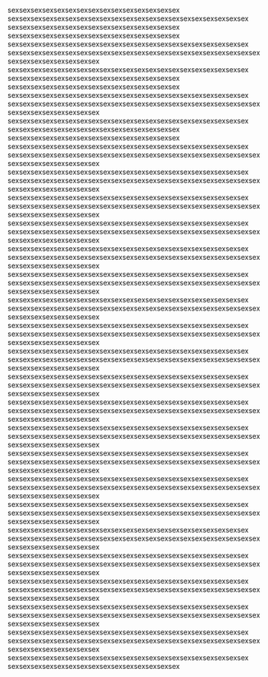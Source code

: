 sexsexsexsexsexsexsexsexsexsexsexsexsexsexsex
sexsexsexsexsexsexsexsexsexsexsexsexsexsexsexsexsexsexsexsexsex
sexsexsexsexsexsexsexsexsexsexsexsexsexsexsex
sexsexsexsexsexsexsexsexsexsexsexsexsexsexsex
sexsexsexsexsexsexsexsexsexsexsexsexsexsexsexsexsexsexsexsexsex
sexsexsexsexsexsexsexsexsexsexsexsexsexsexsexsexsexsexsexsexsexsexsexsexsexsexsexsexsexsex
sexsexsexsexsexsexsexsexsexsexsexsexsexsexsexsexsexsexsexsexsex
sexsexsexsexsexsexsexsexsexsexsexsexsexsexsex
sexsexsexsexsexsexsexsexsexsexsexsexsexsexsex
sexsexsexsexsexsexsexsexsexsexsexsexsexsexsexsexsexsexsexsexsex
sexsexsexsexsexsexsexsexsexsexsexsexsexsexsexsexsexsexsexsexsexsexsexsexsexsexsexsexsexsex
sexsexsexsexsexsexsexsexsexsexsexsexsexsexsexsexsexsexsexsexsex
sexsexsexsexsexsexsexsexsexsexsexsexsexsexsex
sexsexsexsexsexsexsexsexsexsexsexsexsexsexsex
sexsexsexsexsexsexsexsexsexsexsexsexsexsexsexsexsexsexsexsexsex
sexsexsexsexsexsexsexsexsexsexsexsexsexsexsexsexsexsexsexsexsexsexsexsexsexsexsexsexsexsex
sexsexsexsexsexsexsexsexsexsexsexsexsexsexsexsexsexsexsexsexsex
sexsexsexsexsexsexsexsexsexsexsexsexsexsexsexsexsexsexsexsexsexsexsexsexsexsexsexsexsexsex
sexsexsexsexsexsexsexsexsexsexsexsexsexsexsexsexsexsexsexsexsex
sexsexsexsexsexsexsexsexsexsexsexsexsexsexsexsexsexsexsexsexsexsexsexsexsexsexsexsexsexsex
sexsexsexsexsexsexsexsexsexsexsexsexsexsexsexsexsexsexsexsexsex
sexsexsexsexsexsexsexsexsexsexsexsexsexsexsexsexsexsexsexsexsexsexsexsexsexsexsexsexsexsex
sexsexsexsexsexsexsexsexsexsexsexsexsexsexsexsexsexsexsexsexsex
sexsexsexsexsexsexsexsexsexsexsexsexsexsexsexsexsexsexsexsexsexsexsexsexsexsexsexsexsexsex
sexsexsexsexsexsexsexsexsexsexsexsexsexsexsexsexsexsexsexsexsex
sexsexsexsexsexsexsexsexsexsexsexsexsexsexsexsexsexsexsexsexsexsexsexsexsexsexsexsexsexsex
sexsexsexsexsexsexsexsexsexsexsexsexsexsexsexsexsexsexsexsexsex
sexsexsexsexsexsexsexsexsexsexsexsexsexsexsexsexsexsexsexsexsexsexsexsexsexsexsexsexsexsex
sexsexsexsexsexsexsexsexsexsexsexsexsexsexsexsexsexsexsexsexsex
sexsexsexsexsexsexsexsexsexsexsexsexsexsexsexsexsexsexsexsexsexsexsexsexsexsexsexsexsexsex
sexsexsexsexsexsexsexsexsexsexsexsexsexsexsexsexsexsexsexsexsex
sexsexsexsexsexsexsexsexsexsexsexsexsexsexsexsexsexsexsexsexsexsexsexsexsexsexsexsexsexsex
sexsexsexsexsexsexsexsexsexsexsexsexsexsexsexsexsexsexsexsexsex
sexsexsexsexsexsexsexsexsexsexsexsexsexsexsexsexsexsexsexsexsexsexsexsexsexsexsexsexsexsex
sexsexsexsexsexsexsexsexsexsexsexsexsexsexsexsexsexsexsexsexsex
sexsexsexsexsexsexsexsexsexsexsexsexsexsexsexsexsexsexsexsexsexsexsexsexsexsexsexsexsexsex
sexsexsexsexsexsexsexsexsexsexsexsexsexsexsexsexsexsexsexsexsex
sexsexsexsexsexsexsexsexsexsexsexsexsexsexsexsexsexsexsexsexsexsexsexsexsexsexsexsexsexsex
sexsexsexsexsexsexsexsexsexsexsexsexsexsexsexsexsexsexsexsexsex
sexsexsexsexsexsexsexsexsexsexsexsexsexsexsexsexsexsexsexsexsexsexsexsexsexsexsexsexsexsex
sexsexsexsexsexsexsexsexsexsexsexsexsexsexsexsexsexsexsexsexsex
sexsexsexsexsexsexsexsexsexsexsexsexsexsexsexsexsexsexsexsexsexsexsexsexsexsexsexsexsexsex
sexsexsexsexsexsexsexsexsexsexsexsexsexsexsexsexsexsexsexsexsex
sexsexsexsexsexsexsexsexsexsexsexsexsexsexsexsexsexsexsexsexsexsexsexsexsexsexsexsexsexsex
sexsexsexsexsexsexsexsexsexsexsexsexsexsexsexsexsexsexsexsexsex
sexsexsexsexsexsexsexsexsexsexsexsexsexsexsexsexsexsexsexsexsexsexsexsexsexsexsexsexsexsex
sexsexsexsexsexsexsexsexsexsexsexsexsexsexsexsexsexsexsexsexsex
sexsexsexsexsexsexsexsexsexsexsexsexsexsexsexsexsexsexsexsexsexsexsexsexsexsexsexsexsexsex
sexsexsexsexsexsexsexsexsexsexsexsexsexsexsexsexsexsexsexsexsex
sexsexsexsexsexsexsexsexsexsexsexsexsexsexsexsexsexsexsexsexsexsexsexsexsexsexsexsexsexsex
sexsexsexsexsexsexsexsexsexsexsexsexsexsexsexsexsexsexsexsexsex
sexsexsexsexsexsexsexsexsexsexsexsexsexsexsexsexsexsexsexsexsexsexsexsexsexsexsexsexsexsex
sexsexsexsexsexsexsexsexsexsexsexsexsexsexsexsexsexsexsexsexsex
sexsexsexsexsexsexsexsexsexsexsexsexsexsexsexsexsexsexsexsexsexsexsexsexsexsexsexsexsexsex
sexsexsexsexsexsexsexsexsexsexsexsexsexsexsexsexsexsexsexsexsex
sexsexsexsexsexsexsexsexsexsexsexsexsexsexsex
